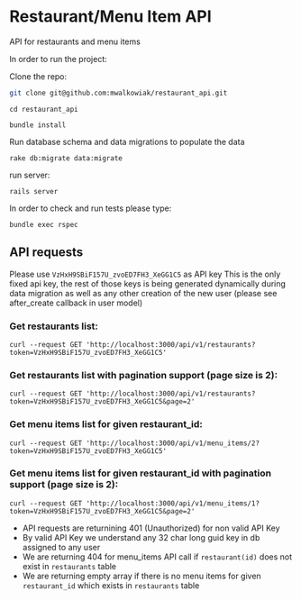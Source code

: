# Restaurant/Menu Item API
API for restaurants and menu items

In order to run the project:

  Clone the repo:
  ```sh
  git clone git@github.com:mwalkowiak/restaurant_api.git
  ```
  ```
  cd restaurant_api
  ```
  ```
  bundle install
  ```
  Run database schema and data migrations to populate the data
  ```
  rake db:migrate data:migrate
  ```
  run server:
  ```
  rails server
  ```
  In order to check and run tests please type:
  ```
  bundle exec rspec
  ```

## API requests

Please use ``VzHxH9SBiF157U_zvoED7FH3_XeGG1C5`` as API key
This is the only fixed api key, the rest of those keys is being generated dynamically during data migration as well as any other creation of the new user (please see after_create callback in user model)

### Get restaurants list:
```
curl --request GET 'http://localhost:3000/api/v1/restaurants?token=VzHxH9SBiF157U_zvoED7FH3_XeGG1C5'
```

### Get restaurants list with pagination support (page size is 2):
```
curl --request GET 'http://localhost:3000/api/v1/restaurants?token=VzHxH9SBiF157U_zvoED7FH3_XeGG1C5&page=2'
```

### Get menu items list for given restaurant_id:
```
curl --request GET 'http://localhost:3000/api/v1/menu_items/2?token=VzHxH9SBiF157U_zvoED7FH3_XeGG1C5'
```

### Get menu items list for given restaurant_id with pagination support (page size is 2):
```
curl --request GET 'http://localhost:3000/api/v1/menu_items/1?token=VzHxH9SBiF157U_zvoED7FH3_XeGG1C5&page=2'
```
* API requests are returnining 401 (Unauthorized) for non valid API Key
* By valid API Key we understand any 32 char long guid key in db assigned to any user
* We are returning 404 for menu_items API call if `restaurant(id)` does not exist in `restaurants` table
* We are returning empty array if there is no menu items for given `restaurant_id` which exists in `restaurants` table
